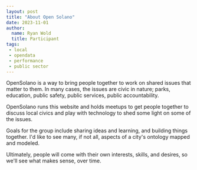 ```yaml
---
layout: post
title: "About Open Solano"
date: 2023-11-01
author:
  name: Ryan Wold
  title: Participant
tags:
 - local
 - opendata
 - performance
 - public sector
---
```


OpenSolano is a way to bring people together to work on
shared issues that matter to them.
In many cases, the issues are civic in nature;
parks, education, public safety, public services, public accountability.

OpenSolano runs this website and holds meetups to get people together to
discuss local civics and play with technology to shed some light on some of the issues.

Goals for the group include sharing ideas and learning, and building things together.
I'd like to see many, if not all, aspects of a city's ontology mapped and modeled.

Ultimately, people will come with their own interests, skills, and desires, so we'll see what makes sense, over time.